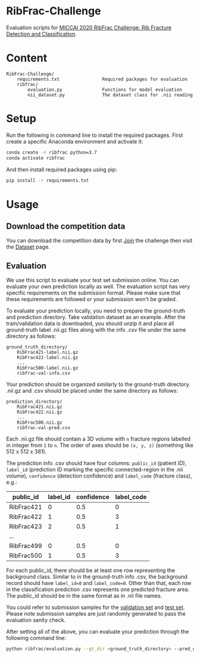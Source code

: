 # RibFrac-Challenge

Evaluation scripts for [MICCAI 2020 RibFrac Challenge: Rib Fracture Detection and Classification](https://ribfrac.grand-challenge.org/).

# Content

```
RibFrac-Challenge/
    requirements.txt                Required packages for evaluation
    ribfrac/
        evaluation.py               Functions for model evaluation
        nii_dataset.py              The dataset class for .nii reading
```

# Setup

Run the following in command line to install the required packages. First create a specific Anaconda environment and activate it:
```bash
conda create -n ribfrac python=3.7
conda activate ribfrac
```
And then install required packages using pip:
```bash
pip install -r requirements.txt
```

# Usage

## Download the competition data

You can download the competition data by first [Join](https://ribfrac.grand-challenge.org/participants/registration/create/) the challenge then visit the [Dataset](https://ribfrac.grand-challenge.org/dataset/) page.

## Evaluation

We use this script to evaluate your test set submission online. You can evaluate your own prediction locally as well. The evaluation script has very specific requirements on the submission format. Please make sure that these requirements are followed or your submission won't be graded.

To evaluate your prediction locally, you need to prepare the ground-truth and prediction directory. Take validation dataset as an example. After the train/validation data is downloaded, you should unzip it and place all ground-truth label .nii.gz files along with the info .csv file under the same directory as follows:
```
ground_truth_directory/
    RibFrac421-label.nii.gz
    RibFrac422-label.nii.gz
    ...
    RibFrac500-label.nii.gz
    ribfrac-val-info.csv
```

Your prediction should be organized similarly to the ground-truth directory. .nii.gz and .csv should be placed under the same directory as follows:
```
prediction_directory/
    RibFrac421.nii.gz
    RibFrac422.nii.gz
    ...
    RibFrac500.nii.gz
    ribfrac-val-pred.csv
```

Each .nii.gz file should contain a 3D volume with ```n``` fracture regions labelled in integer from ```1``` to ```n```. The order of axes should be ```(x, y, z)``` (something like 512 x 512 x 381).

The prediction info .csv should have four columns: ```public_id``` (patient ID), ```label_id``` (prediction ID marking the specific connected-region in the .nii volume), ```confidence``` (detection confidence) and ```label_code``` (fracture class), e.g.:

|public_id|label_id|confidence|label_code|
|-|-|-|-|
|RibFrac421|0|0.5|0|
|RibFrac422|1|0.5|3|
|RibFrac423|2|0.5|1|
|...||||
|RibFrac499|0|0.5|0|
|RibFrac500|1|0.5|3|

For each public_id, there should be at least one row representing the background class. Similar to in the ground-truth info .csv, the background record should have ```label_id=0``` and ```label_code=0```. Other than that, each row in the classification prediction .csv represents one predicted fracture area. The public_id should be in the same format as in .nii file names.

You could refer to submission samples for the [validation set](https://drive.google.com/file/d/1o87IKN2MN6ty__V0tc079BvTAPb_uT-K/view) and [test set](https://drive.google.com/file/d/1ehEo69m7hsKG8G_Q5TSLfl8x5y-OepeB/view). Please note submission samples are just randomly generated to pass the evaluation sanity check. 

After setting all of the above, you can evaluate your prediction through the following command line:
```bash
python ribfrac/evaluation.py --gt_dir <ground_truth_directory> --pred_dir <prediction_directory>
```
